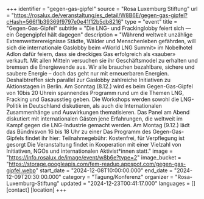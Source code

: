 +++
identifier = "gegen-gas-gipfel"
source = "Rosa Luxemburg Stiftung"
url = "https://rosalux.de/veranstaltung/es_detail/W8B6E/gegen-gas-gipfel?cHash=566f1b39369f9797e0e41f12b5db8216"
type = "event"
title = "Gegen-Gas-Gipfel"
subtitle = "Die LNG- und Frackinglobby feiert sich — ein Gegengipfel hält dagegen"
description = "Während weltweit unzählige Extremwetterereignisse Städte, Wälder und Menschenleben gefährden, will sich die internationale Gaslobby beim «World LNG Summit» im Nobelhotel Adlon dafür feiern, dass sie dreckiges Gas erfolgreich als «sauber» verkauft. Mit allen Mitteln versuchen sie ihr Geschäftsmodel zu erhalten und bremsen die Energiewende aus. Wir alle brauchen bezahlbare, sichere und saubere Energie – doch das geht nur mit erneuerbaren Energien. Deshalbtreffen sich parallel zur Gaslobby zahlreiche Initiativen zu Aktionstagen in Berlin. 
Am Sonntag (8.12.) wird es beim Gegen-Gas-Gipfel von 10bis 20 Uhrein spannendes Programm rund um die Themen LNG, Fracking und Gasausstieg geben. Die Workshops werden sowohl die LNG-Politik in Deutschland diskutieren, als auch die Internationalen Zusammenhänge und Auswirkungen thematisieren. Das Panel am Abend diskutiert mit internationalen Gästen jene Erfahrungen, die weltweit im Kampf gegen die LNG-Industrie gemacht werden.
Am Montag (9.12.) lädt das Bündnisvon 16 bis 18 Uhr zu einer 
Das Programm des Gegen-Gas-Gipfels findet ihr hier: 
Teilnahmegebühr: Kostenfrei, für Verpflegung ist gesorgt
Die Veranstaltung findet in Kooperation mit einer Vielzahl von Initiativen, NGOs und internationalen Aktivist*innen statt."
image = "https://info.rosalux.de/image/event/w8b6e?type=2"
image_bucket = "https://storage.googleapis.com/fem-readup.appspot.com/gegen-gas-gipfel.webp"
start_date = "2024-12-08T10:00:00.000"
end_date = "2024-12-09T20:30:00.000"
category = "Tagung/Konferenz"
organizer = "Rosa-Luxemburg-Stiftung"
updated = "2024-12-23T00:41:17.000"
languages = []
[contact]
[location]
+++
